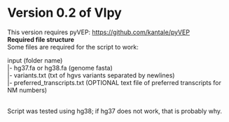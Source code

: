 # Version 0.2 of VIpy<Br>

This version requires pyVEP: https://github.com/kantale/pyVEP<br>
**Required file structure**<br>
Some files are required for the script to work:<br>

input (folder name)<br>
  |- hg37.fa or hg38.fa (genome fasta)<br>
  |- variants.txt (txt of hgvs variants separated by newlines)<br>
  |- preferred_transcripts.txt (OPTIONAL text file of preferred transcripts for NM numbers)<br><br>
  
Script was tested using hg38; if hg37 does not work, that is probably why.
